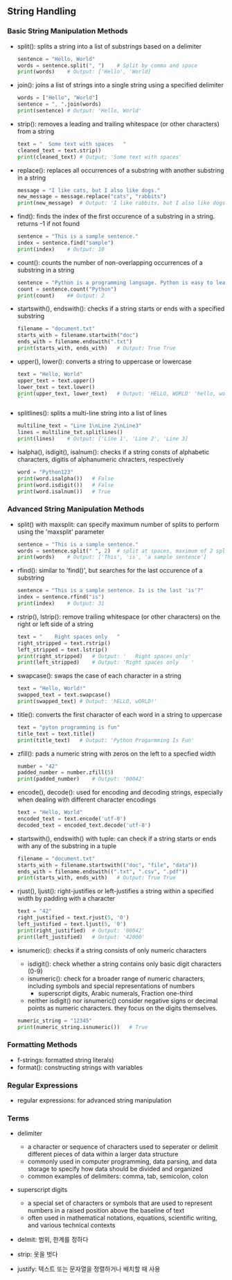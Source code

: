 ## String Handling

### Basic String Manipulation Methods

- split(): splits a string into a list of substrings based on a delimiter
    ```python
    sentence = "Hello, World"
    words = sentence.split(", ")    # Split by comma and space
    print(words)    # Output: ['Hello', 'World]
    ```
- join(): joins a list of strings into a single string using a specified delimiter
    ```python
    words = ["Hello", "World"]
    sentence = ", ".join(words)
    print(sentence) # Output: 'Hello, World'
    ```
- strip(): removes a leading and trailing whitespace (or other characters) from a string
    ```python
    text = "  Some text with spaces   "
    cleaned_text = text.strip()
    print(cleaned_text) # Output; 'Some text with spaces'
    ```
- replace(): replaces all occurrences of a substring with another substring in a string
    ```python
    message = "I like cats, but I also like dogs."
    new_message = message.replace("cats", "rabbits")
    print(new_message)  # Output: 'I like rabbits, but I also like dogs.'
    ```
- find(): finds the index of the first occurence of a substring in a string. returns -1 if not found
    ```python
    sentence = "This is a sample sentence."
    index = sentence.find("sample")
    print(index)    # Output: 10
    ```
- count(): counts the number of non-overlapping occurrences of a substring in a string
    ```python
    sentence = "Python is a programming language. Python is easy to learn."
    count = sentence.count("Python")
    print(count)    ## Output: 2
    ```

- startswith(), endswith(): checks if a string starts or ends with a specified substring
    ```python
    filename = "document.txt"
    starts_with = filename.startwith("doc")
    ends_with = filename.endswith(".txt")
    print(starts_with, ends_with)   # Output: True True
    ```
- upper(), lower(): converts a string to uppercase or lowercase
    ```python
    text = "Hello, World"
    upper_text = text.upper()
    lower_text = text.lower()
    print(upper_text, lower_text)   # Output: 'HELLO, WORLD' 'hello, world'
    ``
- splitlines(): splits a multi-line string into a list of lines
    ```python
    multiline_text = "Line 1\nLine 2\nLine3"
    lines = multiline_txt.splitlines()
    print(lines)    # Output: ['Line 1', 'Line 2', 'Line 3]
    ```
- isalpha(), isdigit(), isalnum(): checks if a string consts of alphabetic characters, digitis of alphanumeric chracters, respectively
    ```python
    word = "Python123"
    print(word.isalpha())   # False
    print(word.isdigit())   # False
    print(word.isalnum())   # True
    ```

### Advanced String Manipulation Methods

- split() with maxsplit: can specify maximum number of splits to perform using the 'maxsplit' parameter
    ```python
    sentence = "This is a sample sentence."
    words = sentence.split(" ", 2)  # split at spaces, maximum of 2 splits
    print(words)    # Output: ['This', 'is', 'a sample sentence']
    ```
- rfind(): similar to 'find()', but searches for the last occurence of a substring
    ```python
    sentence = "This is a sample sentence. Is is the last 'is'?"
    index = sentence.rfind("is")
    print(index)    # Output: 31
    ```
- rstrip(), lstrip(): remove trailing whitespace (or other characters) on the right or left side of a string
    ```python
    text = "    Right spaces only   "
    right_stripped = text.rstrip()
    left_stripped = text.lstrip()
    print(right_stripped)   # Output: '   Right spaces only'
    print(left_stripped)    # Output: 'Right spaces only    '
    ```
- swapcase(): swaps the case of each character in a string
    ```python
    text = "Hello, World!"
    swapped_text = text.swapcase()
    print(swapped_text) # Output: 'hELLO, wORLD!'
    ```
- title(): converts the first character of each word in a string to uppercase
    ```python
    text = "pyton programming is fun"
    title_text = text.title()
    print(title_text)   # Output: 'Python Progarmming Is Fun'
    ```
- zfill(): pads a numeric string with zeros on the left to a specfied width
    ```python
    number = "42"
    padded_number = number.zfill(5)
    print(padded_number)    # Output: '00042'
    ```
- encode(), decode(): used for encoding and decoding strings, especially when dealing with different character encodings
    ```python
    text = "Hello, World"
    encoded_text = text.encode('utf-8')
    decoded_text = encoded_text.decode('utf-8')
    ```
- startswith(), endswith() with tuple: can check if a string starts or ends with any of the substring in a tuple
    ```python
    filename = "document.txt"
    starts_with = filename.startswith(("doc", "file", "data"))
    ends_with = filename.endswith((".txt", ".csv", ".pdf"))
    print(starts_with, ends_with)   # Output: True True
    ```
- rjust(), ljust(): right-justifies or left-justifies a string within a specified width by padding with a character
    ```python
    text = "42"
    right_justified = text.rjust(5, '0')
    left_justified = text.ljust(5, '0')
    print(right_justified)  # Output: '00042'
    print(left_justified)   # Output: '42000'
    ```
- isnumeric(): checks if a string consists of only numeric characters
    - isdigit(): check whether a string contains only basic digit characters (0-9)
    - isnumeric(): check for a broader range of numeric characters, including symbols and special representations of numbers
        - superscript digits, Arabic numerals, Fraction one-third
    - neither isdigit() nor isnumeric() consider negative signs or decimal points as numeric characters. they focus on the digits themselves.
   
    ```python
    numeric_string = "12345"
    print(numeric_string.isnumeric())   # True
    ```


### Formatting Methods

- f-strings: formatted string literals)
- format(): constructing strings with variables

### Regular Expressions
- regular expressions: for advanced string manipulation


### Terms
- delimiter
    - a character or sequence of characters used to seperater or delimit different pieces of data within a larger data structure
    - commonly used in computer programming, data parsing, and data storage to specify how data should be divided and organized
    - common examples of delimiters: comma, tab, semicolon, colon

- superscript digits
    - a special set of characters or symbols that are used to represent numbers in a raised position above the baseline of text
    - often used in mathematical notations, equations, scientific writing, and various technical contexts

- delmit: 범위, 한계를 정하다
- strip: 옷을 벗다
- justify: 텍스트 또는 문자열을 정렬하거나 배치할 때 사용